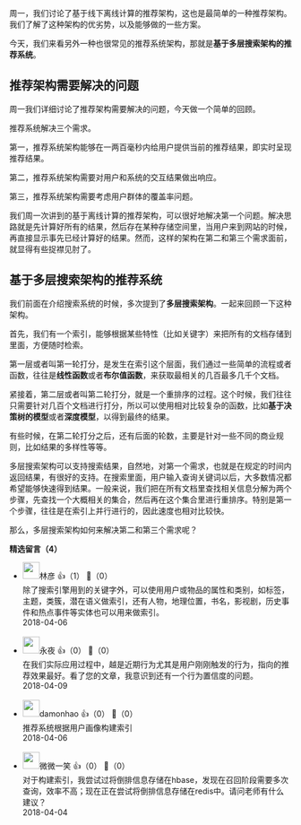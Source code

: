 周一，我们讨论了基于线下离线计算的推荐架构，这也是最简单的一种推荐架构。我们了解了这种架构的优劣势，以及能够做的一些方案。

今天，我们来看另外一种也很常见的推荐系统架构，那就是**基于多层搜索架构的推荐系统**。

## 推荐架构需要解决的问题

周一我们详细讨论了推荐架构需要解决的问题，今天做一个简单的回顾。

推荐系统解决三个需求。

第一，推荐系统架构能够在一两百毫秒内给用户提供当前的推荐结果，即实时呈现推荐结果。

第二，推荐系统架构需要对用户和系统的交互结果做出响应。

第三，推荐系统架构需要考虑用户群体的覆盖率问题。

我们周一次讲到的基于离线计算的推荐架构，可以很好地解决第一个问题。解决思路就是先计算好所有的结果，然后存在某种存储空间里，当用户来到网站的时候，再直接显示事先已经计算好的结果。然而，这样的架构在第二和第三个需求面前，就显得有些捉襟见肘了。

## 基于多层搜索架构的推荐系统

我们前面在介绍搜索系统的时候，多次提到了**多层搜索架构**。一起来回顾一下这种架构。

首先，我们有一个索引，能够根据某些特性（比如关键字）来把所有的文档存储到里面，方便随时检索。

第一层或者叫第一轮打分，是发生在索引这个层面，我们通过一些简单的流程或者函数，往往是**线性函数**或者**布尔值函数**，来获取最相关的几百最多几千个文档。

紧接着，第二层或者叫第二轮打分，就是一个重排序的过程。这个时候，我们往往只需要针对几百个文档进行打分，所以可以使用相对比较复杂的函数，比如**基于决策树的模型**或者**深度模型**，以得到最终的结果。

有些时候，在第二轮打分之后，还有后面的轮数，主要是针对一些不同的商业规则，比如结果的多样性等等。

多层搜索架构可以支持搜索结果，自然地，对第一个需求，也就是在规定的时间内返回结果，有很好的支持。在搜索里面，用户输入查询关键词以后，大多数情况都希望能够快速得到结果。一般来说，我们把在所有文档里查找相关信息分解为两个步骤，先查找一个大概相关的集合，然后再在这个集合里进行重排序。特别是第一个步骤，往往是在索引上并行进行的，因此速度也相对比较快。

那么，多层搜索架构如何来解决第二和第三个需求呢？
<div><strong>精选留言（4）</strong></div><ul>
<li><img src="https://static001.geekbang.org/account/avatar/00/0f/c1/a7/5e66d331.jpg" width="30px"><span>林彦</span> 👍（1） 💬（0）<div>除了搜索引擎用到的关键字外，可以使用用户或物品的属性和类别，如标签，主题，类簇，潜在语义做索引，还有人物，地理位置，书名，影视剧，历史事件和热点事件等实体也可以用来做索引。</div>2018-04-06</li><br/><li><img src="" width="30px"><span>永夜</span> 👍（0） 💬（0）<div>在我们实际应用过程中，越是近期行为尤其是用户刚刚触发的行为，指向的推荐效果最好。看了您的文章，我意识到还有一个行为置信度的问题。</div>2018-04-09</li><br/><li><img src="https://static001.geekbang.org/account/avatar/00/0f/49/f0/a5836d8f.jpg" width="30px"><span>damonhao</span> 👍（0） 💬（0）<div>推荐系统根据用户画像构建索引</div>2018-04-06</li><br/><li><img src="https://static001.geekbang.org/account/avatar/00/10/22/69/c85fdb98.jpg" width="30px"><span>微微一笑</span> 👍（0） 💬（0）<div>对于构建索引，我尝试过将倒排信息存储在hbase，发现在召回阶段需要多次查询，效率不高；现在正在尝试将倒排信息存储在redis中。请问老师有什么建议？</div>2018-04-04</li><br/>
</ul>